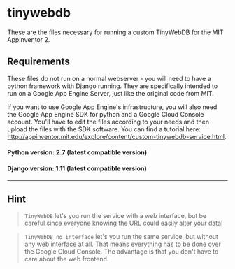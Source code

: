 # tinywebdb
These are the files necessary for running a custom TinyWebDB for the MIT AppInventor 2.


## Requirements


These files do not run on a normal webserver - you will need to have a python framework with Django running.
They are specifically intended to run on a Google App Engine Server, just like the original code from MIT.

If you want to use Google App Engine's infrastructure, you will also need the Google App Engine SDK for python and a Google Cloud Console account. You'll have to edit the files according to your needs and then upload the files with the SDK software. You can find a tutorial here: <a href="http://appinventor.mit.edu/explore/content/custom-tinywebdb-service.html">http://appinventor.mit.edu/explore/content/custom-tinywebdb-service.html</a>.


#### Python version: 2.7 (latest compatible version)

#### Django version: 1.11 (latest compatible version)

-------------------------
## Hint

>```TinyWebDB``` let's you run the service with a web interface, but be careful since everyone knowing the URL could easily alter your data!

>```TinyWebDB no_interface``` let's you run the same service, but without any web interface at all. That means everything has to be done over the Google Cloud Console. The advantage is that you don't have to care about the web frontend.
